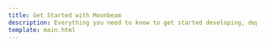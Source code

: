 ```yaml
---
title: Get Started with Moonbeam
description: Everything you need to know to get started developing, deploying, and interacting with smart contracts on Moonbeam.
template: main.html
---
```


<div class='subsection-wrapper'></div>